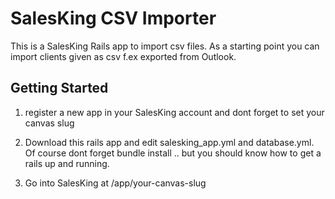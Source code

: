 # SalesKing CSV Importer

This is a SalesKing Rails app to import csv files. As a starting point you can import
clients given as csv f.ex exported from Outlook.


## Getting Started

1. register a new app in your SalesKing account and dont forget to set your canvas slug

2. Download this rails app and edit salesking_app.yml and database.yml. Of
course dont forget bundle install .. but you should know how to get a 
rails up and running.

3. Go into SalesKing at /app/your-canvas-slug


